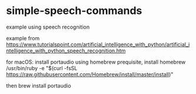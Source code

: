 # simple-speech-commands
example using speech recognition

example from https://www.tutorialspoint.com/artificial_intelligence_with_python/artificial_intelligence_with_python_speech_recognition.htm

for macOS: install portaudio using homebrew
prequisite, install homebrew
/usr/bin/ruby -e "$(curl -fsSL https://raw.githubusercontent.com/Homebrew/install/master/install)"

then 
brew install portaudio

